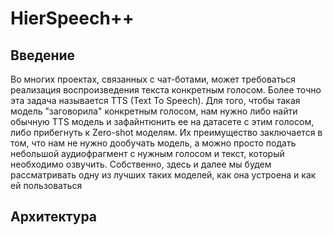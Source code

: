 # HierSpeech++

## Введение
Во многих проектах, связанных с чат-ботами, может требоваться реализация воспроизведения текста конкретным голосом.
Более точно эта задача называется TTS (Text To Speech).
Для того, чтобы такая модель "заговорила" конкретным голосом, нам нужно либо найти обычную TTS модель и зафайнтюнить ее на датасете с этим голосом, либо прибегнуть к Zero-shot моделям. Их преимущество заключается в том, что нам не нужно дообучать модель, а можно просто подать небольшой аудиофрагмент с нужным голосом и текст, который необходимо озвучить. Собственно, здесь и далее мы будем рассматривать одну из лучших таких моделей, как она устроена и как ей пользоваться

## Архитектура
